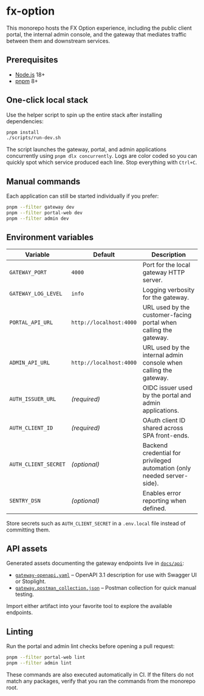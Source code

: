 # fx-option

This monorepo hosts the FX Option experience, including the public client portal, the internal
admin console, and the gateway that mediates traffic between them and downstream services.

## Prerequisites

- [Node.js](https://nodejs.org/) 18+
- [pnpm](https://pnpm.io/) 8+

## One-click local stack

Use the helper script to spin up the entire stack after installing dependencies:

```bash
pnpm install
./scripts/run-dev.sh
```

The script launches the gateway, portal, and admin applications concurrently using `pnpm dlx concurrently`.
Logs are color coded so you can quickly spot which service produced each line. Stop everything with `Ctrl+C`.

## Manual commands

Each application can still be started individually if you prefer:

```bash
pnpm --filter gateway dev
pnpm --filter portal-web dev
pnpm --filter admin dev
```

## Environment variables

| Variable | Default | Description |
| --- | --- | --- |
| `GATEWAY_PORT` | `4000` | Port for the local gateway HTTP server. |
| `GATEWAY_LOG_LEVEL` | `info` | Logging verbosity for the gateway. |
| `PORTAL_API_URL` | `http://localhost:4000` | URL used by the customer-facing portal when calling the gateway. |
| `ADMIN_API_URL` | `http://localhost:4000` | URL used by the internal admin console when calling the gateway. |
| `AUTH_ISSUER_URL` | _(required)_ | OIDC issuer used by the portal and admin applications. |
| `AUTH_CLIENT_ID` | _(required)_ | OAuth client ID shared across SPA front-ends. |
| `AUTH_CLIENT_SECRET` | _(optional)_ | Backend credential for privileged automation (only needed server-side). |
| `SENTRY_DSN` | _(optional)_ | Enables error reporting when defined. |

Store secrets such as `AUTH_CLIENT_SECRET` in a `.env.local` file instead of committing them.

## API assets

Generated assets documenting the gateway endpoints live in [`docs/api`](docs/api):

- [`gateway-openapi.yaml`](docs/api/gateway-openapi.yaml) – OpenAPI 3.1 description for use with Swagger UI or Stoplight.
- [`gateway.postman_collection.json`](docs/api/gateway.postman_collection.json) – Postman collection for quick manual testing.

Import either artifact into your favorite tool to explore the available endpoints.

## Linting

Run the portal and admin lint checks before opening a pull request:

```bash
pnpm --filter portal-web lint
pnpm --filter admin lint
```

These commands are also executed automatically in CI. If the filters do not match any packages,
verify that you ran the commands from the monorepo root.
